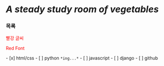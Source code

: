 # ***A steady study room of vegetables***
### 목록
<span style="color:red">

빨강 글씨

Red Font

</span>
- [x] html/css
- [ ] python  <code>*ing...*</code>
- [ ] javascript
- [ ] django
- [ ] github



